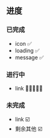 ## 进度

### 已完成

- icon ✅
- loading ✅
- message ✅

### 进行中

- link 🙇🙇‍♂️🙇‍♀️

### 未完成

- link ☑️
- 剩余其他 ☑️
